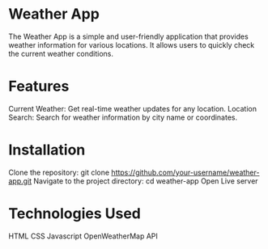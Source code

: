 # Weather App
The Weather App is a simple and user-friendly application that provides weather information for various locations. It allows users to quickly check the current weather conditions.

# Features
Current Weather: Get real-time weather updates for any location.
Location Search: Search for weather information by city name or coordinates.

# Installation
Clone the repository: git clone https://github.com/your-username/weather-app.git
Navigate to the project directory: cd weather-app
Open Live server


# Technologies Used
HTML
CSS
Javascript
OpenWeatherMap API